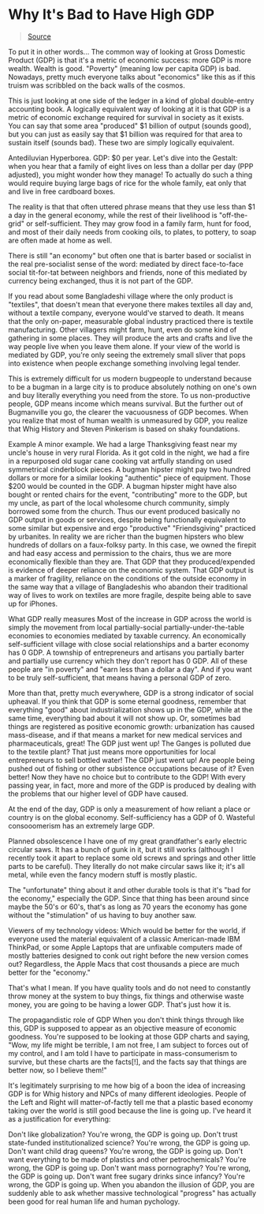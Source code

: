 # Why It's Bad to Have High GDP

> [Source](https://lukesmith.xyz/articles/why-its-bad-to-have-high-gdp/)

To put it in other words...
The common way of looking at Gross Domestic Product (GDP) is that it's a metric of economic success: more GDP is more wealth. Wealth is good. "Poverty" (meaning low per capita GDP) is bad. Nowadays, pretty much everyone talks about "economics" like this as if this truism was scribbled on the back walls of the cosmos.

This is just looking at one side of the ledger in a kind of global double-entry accounting book. A logically equivalent way of looking at it is that GDP is a metric of economic exchange required for survival in society as it exists. You can say that some area "produced" $1 billion of output (sounds good), but you can just as easily say that $1 billion was required for that area to sustain itself (sounds bad). These two are simply logically equivalent.

Antediluvian Hyperborea. GDP: $0 per year.
Let's dive into the Gestalt: when you hear that a family of eight lives on less than a dollar per day (PPP adjusted), you might wonder how they manage! To actually do such a thing would require buying large bags of rice for the whole family, eat only that and live in free cardboard boxes.

The reality is that that often uttered phrase means that they use less than $1 a day in the general economy, while the rest of their livelihood is "off-the-grid" or self-sufficient. They may grow food in a family farm, hunt for food, and most of their daily needs from cooking oils, to plates, to pottery, to soap are often made at home as well.

There is still "an economy" but often one that is barter based or socialist in the real pre-socialist sense of the word: mediated by direct face-to-face social tit-for-tat between neighbors and friends, none of this mediated by currency being exchanged, thus it is not part of the GDP.

If you read about some Bangladeshi village where the only product is "textiles", that doesn't mean that everyone there makes textiles all day and, without a textile company, everyone would've starved to death. It means that the only on-paper, measurable global industry practiced there is textile manufacturing. Other villagers might farm, hunt, even do some kind of gathering in some places. They will produce the arts and crafts and live the way people live when you leave them alone. If your view of the world is mediated by GDP, you're only seeing the extremely small sliver that pops into existence when people exchange something involving legal tender.

This is extremely difficult for us modern bugpeople to understand because to be a bugman in a large city is to produce absolutely nothing on one's own and buy literally everything you need from the store. To us non-productive people, GDP means income which means survival. But the further out of Bugmanville you go, the clearer the vacuousness of GDP becomes. When you realize that most of human wealth is unmeasured by GDP, you realize that Whig History and Steven Pinkerism is based on shaky foundations.

Example
A minor example. We had a large Thanksgiving feast near my uncle's house in very rural Florida. As it got cold in the night, we had a fire in a repurposed old sugar cane cooking vat artfully standing on used symmetrical cinderblock pieces. A bugman hipster might pay two hundred dollars or more for a similar looking "authentic" piece of equipment. Those $200 would be counted in the GDP. A bugman hipster might have also bought or rented chairs for the event, "contributing" more to the GDP, but my uncle, as part of the local wholesome church community, simply borrowed some from the church. Thus our event produced basically no GDP output in goods or services, despite being functionally equivalent to some similar but expensive and ergo "productive" "Friendsgiving" practiced by urbanites. In reality we are richer than the bugmen hipsters who blew hundreds of dollars on a faux-folksy party. In this case, we owned the firepit and had easy access and permission to the chairs, thus we are more economically flexible than they are. That GDP that they produced/expended is evidence of deeper reliance on the economic system. That GDP output is a marker of fragility, reliance on the conditions of the outside economy in the same way that a village of Bangladeshis who abandon their traditional way of lives to work on textiles are more fragile, despite being able to save up for iPhones.

What GDP really measures
Most of the increase in GDP across the world is simply the movement from local partially-social partially-under-the-table economies to economies mediated by taxable currency. An economically self-sufficient village with close social relationships and a barter economy has 0 GDP. A township of entrepreneurs and artisans you partially barter and partially use currency which they don't report has 0 GDP. All of these people are "in poverty" and "earn less than a dollar a day". And if you want to be truly self-sufficient, that means having a personal GDP of zero.

More than that, pretty much everywhere, GDP is a strong indicator of social upheaval. If you think that GDP is some eternal goodness, remember that everything "good" about industrialization shows up in the GDP, while at the same time, everything bad about it will not show up. Or, sometimes bad things are registered as positive economic growth: urbanization has caused mass-disease, and if that means a market for new medical services and pharmaceuticals, great! The GDP just went up! The Ganges is polluted due to the textile plant? That just means more opportunities for local entrepreneurs to sell bottled water! The GDP just went up! Are people being pushed out of fishing or other subsistence occupations because of it? Even better! Now they have no choice but to contribute to the GDP! With every passing year, in fact, more and more of the GDP is produced by dealing with the problems that our higher level of GDP have caused.

At the end of the day, GDP is only a measurement of how reliant a place or country is on the global economy. Self-sufficiency has a GDP of 0. Wasteful consooomerism has an extremely large GDP.

Planned obsolescence
I have one of my great grandfather's early electric circular saws. It has a bunch of gunk in it, but it still works (although I recently took it apart to replace some old screws and springs and other little parts to be careful). They literally do not make circular saws like it; it's all metal, while even the fancy modern stuff is mostly plastic.

The "unfortunate" thing about it and other durable tools is that it's "bad for the economy," especially the GDP. Since that thing has been around since maybe the 50's or 60's, that's as long as 70 years the economy has gone without the "stimulation" of us having to buy another saw.

Viewers of my technology videos: Which would be better for the world, if everyone used the material equivalent of a classic American-made IBM ThinkPad, or some Apple Laptops that are unfixable computers made of mostly batteries designed to conk out right before the new version comes out? Regardless, the Apple Macs that cost thousands a piece are much better for the "economy."

That's what I mean. If you have quality tools and do not need to constantly throw money at the system to buy things, fix things and otherwise waste money, you are going to be having a lower GDP. That's just how it is.

The propagandistic role of GDP
When you don't think things through like this, GDP is supposed to appear as an objective measure of economic goodness. You're supposed to be looking at those GDP charts and saying, "Wow, my life might be terrible, I am not free, I am subject to forces out of my control, and I am told I have to participate in mass-consumerism to survive, but these charts are the facts[!], and the facts say that things are better now, so I believe them!"

It's legitimately surprising to me how big of a boon the idea of increasing GDP is for Whig history and NPCs of many different ideologies. People of the Left and Right will matter-of-factly tell me that a plastic based economy taking over the world is still good because the line is going up. I've heard it as a justification for everything:

Don't like globalization?
You're wrong, the GDP is going up.
Don't trust state-funded institutionalized science?
You're wrong, the GDP is going up.
Don't want child drag queens?
You're wrong, the GDP is going up.
Don't want everything to be made of plastics and other petrochemicals?
You're wrong, the GDP is going up.
Don't want mass pornography?
You're wrong, the GDP is going up.
Don't want free sugary drinks since infancy?
You're wrong, the GDP is going up.
When you abandon the illusion of GDP, you are suddenly able to ask whether massive technological "progress" has actually been good for real human life and human pychology.